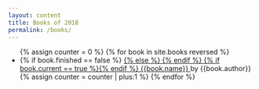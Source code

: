 ```yaml
---
layout: content
title: Books of 2018
permalink: /books/
---
```


<ul>
{% assign counter = 0 %}
  {% for book in site.books reversed %}
    <li>
      {% if book.finished == false %}
        <a href="{{ book.url }}" rel="book" class="not-finished">
      {% else %}
        <a href="{{ book.url }}" rel="book">
      {% endif %}
        {% if book.current == true %}{% endif %}
        {{book.name}}
      </a> by {{book.author}}
    </li>
  {% assign counter = counter | plus:1 %}
{% endfor %}
</ul>
